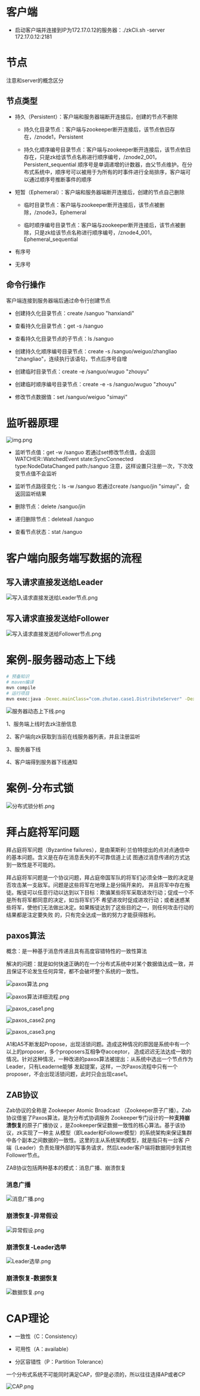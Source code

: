 # 客户端

- 启动客户端并连接到IP为172.17.0.12的服务器：./zkCli.sh -server 172.17.0.12:2181

# 节点

注意和server的概念区分

## 节点类型

- 持久（Persistent）：客户端和服务器端断开连接后，创建的节点不删除

    - 持久化目录节点：客户端与zookeeper断开连接后，该节点依旧存在，/znode1，Persistent
    
    - 持久化顺序编号目录节点：客户端与zookeeper断开连接后，该节点依旧存在，只是zk给该节点名称进行顺序编号，/znode2_001，Persistent_sequential
    顺序号是单调递增的计数器，由父节点维护。在分布式系统中，顺序号可以被用于为所有的时事件进行全局排序，客户端可以通过顺序号推断事件的顺序

- 短暂（Ephemeral）：客户端和服务器端断开连接后，创建的节点自己删除

    - 临时目录节点：客户端与zookeeper断开连接后，该节点被删除，/znode3，Ephemeral
    
    - 临时顺序编号目录节点：客户端与zookeeper断开连接后，该节点被删除，只是zk给该节点名称进行顺序编号，/znode4_001，Ephemeral_sequential

- 有序号

- 无序号

## 命令行操作

客户端连接到服务器端后通过命令行创建节点

- 创建持久化目录节点：create /sanguo "hanxiandi"

- 查看持久化目录节点：get -s /sanguo

- 查看持久化目录节点的子节点：ls /sanguo

- 创建持久化顺序编号目录节点：create -s /sanguo/weiguo/zhangliao "zhangliao"，连续执行该语句，节点后序号自增

- 创建临时目录节点：create -e /sanguo/wuguo "zhouyu"

- 创建临时顺序编号目录节点：create -e -s /sanguo/wuguo "zhouyu"

- 修改节点数据值：set /sanguo/weiguo "simayi"

# 监听器原理

![img.png](img/img.png)

- 监听节点值：get -w /sanguo 若通过set修改节点值，会返回WATCHER::WatchedEvent state:SyncConnected type:NodeDataChanged path:/sanguo
  注意，这样设置只注册一次，下次改变节点值不会监听
  
- 监听节点路径变化：ls -w /sanguo 若通过create /sanguo/jin "simayi"，会返回监听结果

- 删除节点：delete /sanguo/jin

- 递归删除节点：deleteall /sanguo

- 查看节点状态：stat /sanguo

# 客户端向服务端写数据的流程

## 写入请求直接发送给Leader

![写入请求直接发送给Leader节点.png](img/写入请求直接发送给Leader节点.png)

## 写入请求直接发送给Follower

![写入请求直接发送给Follower节点.png](img/写入请求直接发送给Follower节点.png)

# 案例-服务器动态上下线

```bash
# 预备知识
# maven编译
mvn compile
# 运行项目
mvn exec:java -Dexec.mainClass="com.zhutao.case1.DistributeServer" -Dexec.args="hadoop102"
```

![服务器动态上下线.png](img/服务器动态上下线.png)

1、服务端上线时去zk注册信息

2、客户端向zk获取到当前在线服务器列表，并且注册监听

3、服务器下线

4、客户端得到服务器下线通知

# 案例-分布式锁

![分布式锁分析.png](img/分布式锁分析.png)

# 拜占庭将军问题

拜占庭将军问题（Byzantine failures），是由莱斯利·兰伯特提出的点对点通信中的基本问题。含义是在存在消息丢失的不可靠信道上试
图通过消息传递的方式达到一致性是不可能的。

拜占庭将军问题是一个协议问题，拜占庭帝国军队的将军们必须全体一致的决定是否攻击某一支敌军。问题是这些将军在地理上是分隔开来的，
并且将军中存在叛徒。叛徒可以任意行动以达到以下目标：欺骗某些将军采取进攻行动；促成一个不是所有将军都同意的决定，如当将军们不
希望进攻时促成进攻行动；或者迷惑某些将军，使他们无法做出决定。如果叛徒达到了这些目的之一，则任何攻击行动的结果都是注定要失败
的，只有完全达成一致的努力才能获得胜利。

## paxos算法

概念：是一种基于消息传递且具有高度容错特性的一致性算法

解决的问题：就是如何快速正确的在一个分布式系统中对某个数据值达成一致，并且保证不论发生任何异常，都不会破坏整个系统的一致性。

![paxos算法.png](img/paxos算法.png)

![paxos算法详细流程.png](img/paxos算法详细流程.png)

![paxos_case1.png](img/paxos_case1.png)

![paxos_case2.png](img/paxos_case2.png)

![paxos_case3.png](img/paxos_case3.png)

A1和A5不断发起Propose，出现活锁问题。造成这种情况的原因是系统中有一个以上的proposer，多个proposers互相争夺acceptor，
造成迟迟无法达成一致的情况。针对这种情况，一种改进的paxos算法被提出：从系统中选出一个节点作为Leader，只有Leaderne能够
发起提案，这样，一次Paxos流程中只有一个proposer，不会出现活锁问题，此时只会出现case1。

## ZAB协议

Zab协议的全称是 Zookeeper Atomic Broadcast （Zookeeper原子广播）。Zab协议借鉴了Paxos算法，是为分布式协调服务
Zookeeper专门设计的一种**支持崩溃恢复**的原子广播协议 ，是Zookeeper保证数据一致性的核心算法。基于该协议，zk实现了一种主
从模型（即Leader和Follower模型）的系统架构来保证集群中各个副本之间数据的一致性。这里的主从系统架构模型，就是指只有一台客
户端（Leader）负责处理外部的写事务请求，然后Leader客户端将数据同步到其他Follower节点。

ZAB协议包括两种基本的模式：消息广播、崩溃恢复

### 消息广播

![消息广播.png](img/消息广播.png)

### 崩溃恢复-异常假设

![异常假设.png](img/异常假设.png)

### 崩溃恢复-Leader选举

![Leader选举.png](img/Leader选举.png)

### 崩溃恢复-数据恢复

![数据恢复.png](img/数据恢复.png)

# CAP理论

- 一致性（C：Consistency）

- 可用性（A：available）

- 分区容错性（P：Partition Tolerance）

一个分布式系统不可能同时满足CAP，但P是必须的，所以往往选择AP或者CP

![CAP.png](img/CAP.png)